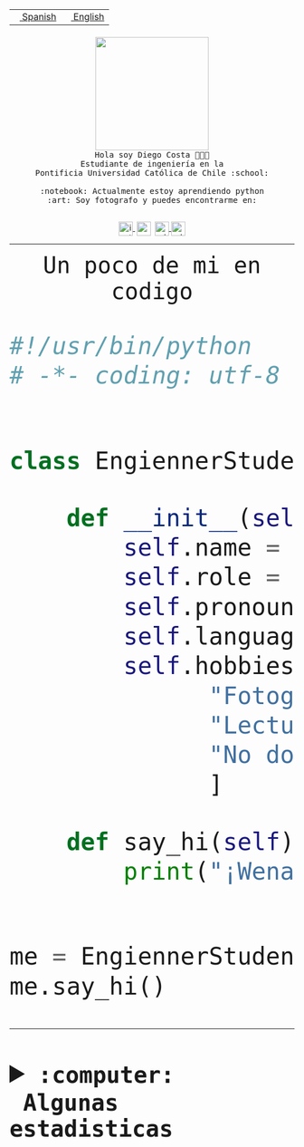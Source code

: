 <table border="0"  align="right">
 <tr><td><a href="README.md"><img src="https://upload.wikimedia.org/wikipedia/commons/thumb/8/89/Bandera_de_Espa%C3%B1a.svg/1200px-Bandera_de_Espa%C3%B1a.svg.png" height="10"> Spanish</a></td>
 <td><a href="README.en.md"><img src="https://upload.wikimedia.org/wikipedia/commons/a/a4/Flag_of_the_United_States.svg" height="10"> English</a></td></tr>
</table><br><br><br>


<p align="center">
  <img src="https://github.com/diegocostares/diegocostares/blob/main/Images/aaa2.gif?raw=true" height="200px">
  <br><samp>
    Hola soy Diego Costa 👨🏻‍💻<br>
    Estudiante de ingeniería en la <br>
    Pontificia Universidad Católica de Chile :school:<br>
  <br>
    :notebook: Actualmente estoy aprendiendo python <br>
    :art: Soy fotografo y puedes encontrarme en: <br>
  <br></samp>
  
</p>

<p align="center">
   <a href="https://instagram.com/diegocosta_no" target="blank">
    <img 
    align="center" src="https://cdn.jsdelivr.net/npm/simple-icons@3.0.1/icons/instagram.svg" alt="instagram" height="25px" width="25px" />
  </a>
  <a style="border: 3px solid; color: white;"href="https://t.me/diegocosta_no" target="blank">
  <img
  align="center" alt="Telegram" width="25px" src="https://icons-for-free.com/iconfiles/png/512/Telegram-1324888767380505522.png" />
</a>
<a href="https://api.whatsapp.com/send?phone=56971897835&text=Hola!" target="blank">
  <img
  align="center" alt="wtsp" width="25px" src="https://img.icons8.com/pastel-glyph/2x/whatsapp--v2.png" />
</a>
<a href="https://www.linkedin.com/in/diego-costa-786249213/" target="blank">
  <img
  align="center" alt="wtsp" width="25px" src="https://img.icons8.com/metro/452/linkedin.png" />
</a>

  </a>
</p>

---


<p align="center"><font size="25"><samp>Un poco de mi en codigo</samp></front></p>


```python
#!/usr/bin/python
# -*- coding: utf-8 -*-


class EngiennerStudent:

    def __init__(self):
        self.name = "Diego Costa"
        self.role = "Estudiante"
        self.pronouns = "he/him"
        self.language_spoken = ["es_CL", "en_US"]
        self.hobbies = [
              "Fotografia",
              "Lectura",
              "No dormir",
              ]

    def say_hi(self):
        print("¡Wena mundo!")


me = EngiennerStudent()
me.say_hi()
```
---
<details>
  <summary><b><samp>:computer: &nbsp;Algunas estadisticas</samp></b></summary>
  <br/></p>

<!--START_SECTION:waka-->
![Code Time](http://img.shields.io/badge/Code%20Time-774%20hrs%209%20mins-blue)

**Soy nocturno 🦉** 

```text
🌞 Mañana                 5 commits           ░░░░░░░░░░░░░░░░░░░░░░░░░   00.88 % 
🌆 Día                    186 commits         ████████░░░░░░░░░░░░░░░░░   32.92 % 
🌃 Tarde                  224 commits         ██████████░░░░░░░░░░░░░░░   39.65 % 
🌙 Noche                  150 commits         ███████░░░░░░░░░░░░░░░░░░   26.55 % 
```
📅 **Soy más productivo los Miércoles** 

```text
Lunes                    70 commits          ███░░░░░░░░░░░░░░░░░░░░░░   12.39 % 
Martes                   67 commits          ███░░░░░░░░░░░░░░░░░░░░░░   11.86 % 
Miércoles                131 commits         ██████░░░░░░░░░░░░░░░░░░░   23.19 % 
Jueves                   59 commits          ███░░░░░░░░░░░░░░░░░░░░░░   10.44 % 
Viernes                  56 commits          ██░░░░░░░░░░░░░░░░░░░░░░░   09.91 % 
Sábado                   72 commits          ███░░░░░░░░░░░░░░░░░░░░░░   12.74 % 
Domingo                  110 commits         █████░░░░░░░░░░░░░░░░░░░░   19.47 % 
```


📊 **Esta semana me dediqué a** 

```text
🐱‍💻 Proyectos: 
practisely               43 mins             ████████████████░░░░░░░░░   63.49 % 
Proyecto Base Actividad 124 mins             █████████░░░░░░░░░░░░░░░░   36.00 % 
Unknown Project          0 secs              ░░░░░░░░░░░░░░░░░░░░░░░░░   00.50 % 
```


 Last Updated on 10/03/2023 16:29:21 UTC
<!--END_SECTION:waka-->
  
  

<p align="center"> <img src="https://github-readme-stats.vercel.app/api?username=diegocostares&show_icons=true&theme=ayu-mirage" alt="abhisheknaiidu" /></p>
 
</details>
